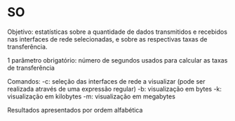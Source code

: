 # SO
Objetivo: estatísticas sobre a quantidade de dados transmitidos e recebidos nas interfaces de rede selecionadas, e sobre as respectivas taxas de transferência.

1 parâmetro obrigatório: número de segundos usados para calcular as taxas de transferência

Comandos: -c: seleção das interfaces de rede a visualizar (pode ser realizada através de uma expressão regular) -b: visualização em bytes -k: visualização em kilobytes -m: visualização em megabytes

Resultados apresentados por ordem alfabética
